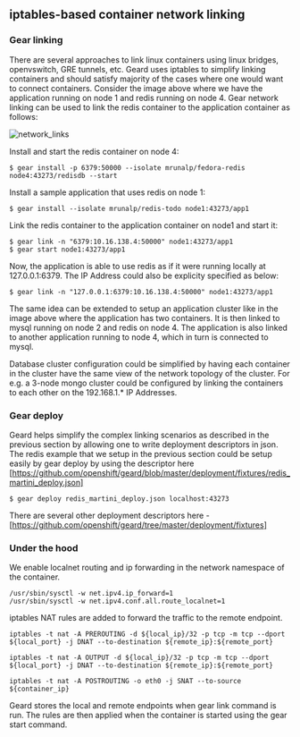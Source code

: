 ## iptables-based container network linking


### Gear linking

There are several approaches to link linux containers using linux bridges, openvswitch, GRE tunnels, etc. Geard uses iptables to simplify linking containers and should satisfy majority of the cases where one would want to connect containers. Consider the image above where we have the application running on node 1 and redis running on node 4. Gear network linking can be used to link the redis container to the application container as follows: 

![network_links](./network_links.png "Network Links")

Install and start the redis container on node 4:

    
    $ gear install -p 6379:50000 --isolate mrunalp/fedora-redis node4:43273/redisdb --start
    

Install a sample application that uses redis on node 1:

    $ gear install --isolate mrunalp/redis-todo node1:43273/app1
    
Link the redis container to the application container on node1 and start it:
    
    $ gear link -n "6379:10.16.138.4:50000" node1:43273/app1
    $ gear start node1:43273/app1 
    
Now, the application is able to use redis as if it were running locally at 127.0.0.1:6379.
The IP Address could also be explicity specified as below:

    $ gear link -n "127.0.0.1:6379:10.16.138.4:50000" node1:43273/app1

The same idea can be extended to setup an application cluster like in the image above where the application has two containers. It is then linked to mysql running on node 2 and redis on node 4. The application is also linked to another application running to node 4, which in turn is connected to mysql. 

Database cluster configuration could be simplified by having each container in the cluster have the same view of
the network topology of the cluster. For e.g. a 3-node mongo cluster could be configured by linking the containers to each other on the 192.168.1.* IP Addresses.

### Gear deploy

Geard helps simplify the complex linking scenarios as described in the previous section by allowing one to write deployment descriptors in json. The redis example that we setup in the previous section could be setup easily by
gear deploy by using the descriptor here [https://github.com/openshift/geard/blob/master/deployment/fixtures/redis_martini_deploy.json]

    $ gear deploy redis_martini_deploy.json localhost:43273
    
There are several other deployment descriptors here - [https://github.com/openshift/geard/tree/master/deployment/fixtures]

    
### Under the hood

We enable localnet routing and ip forwarding in the network namespace of the container.

    /usr/sbin/sysctl -w net.ipv4.ip_forward=1
    /usr/sbin/sysctl -w net.ipv4.conf.all.route_localnet=1
    
iptables NAT rules are added to forward the traffic to the remote endpoint.

    iptables -t nat -A PREROUTING -d ${local_ip}/32 -p tcp -m tcp --dport ${local_port} -j DNAT --to-destination ${remote_ip}:${remote_port}

    iptables -t nat -A OUTPUT -d ${local_ip}/32 -p tcp -m tcp --dport ${local_port} -j DNAT --to-destination ${remote_ip}:${remote_port}

    iptables -t nat -A POSTROUTING -o eth0 -j SNAT --to-source ${container_ip}
    

Geard stores the local and remote endpoints when gear link command is run. The rules are then applied when
the container is started using the gear start command.
